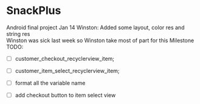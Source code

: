 # SnackPlus
Android final project
Jan 14 Winston: Added some layout, color res and string res<br>
Winston was sick last week so Winston take most of part for this Milestone<br>
TODO: 
- [ ] customer_checkout_recyclerview_item;
- [ ] customer_item_select_recyclerview_item;
- [ ] format all the variable name 
- [ ] add checkout button to item select view 




